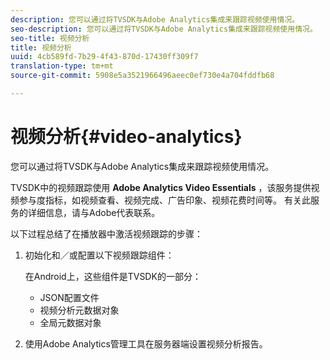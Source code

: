 ```yaml
---
description: 您可以通过将TVSDK与Adobe Analytics集成来跟踪视频使用情况。
seo-description: 您可以通过将TVSDK与Adobe Analytics集成来跟踪视频使用情况。
seo-title: 视频分析
title: 视频分析
uuid: 4cb589fd-7b29-4f43-870d-17430ff309f7
translation-type: tm+mt
source-git-commit: 5908e5a3521966496aeec0ef730e4a704fddfb68

---
```



# 视频分析{#video-analytics}

您可以通过将TVSDK与Adobe Analytics集成来跟踪视频使用情况。

TVSDK中的视频跟踪使用 **Adobe Analytics Video Essentials** ，该服务提供视频参与度指标，如视频查看、视频完成、广告印象、视频花费时间等。 有关此服务的详细信息，请与Adobe代表联系。

以下过程总结了在播放器中激活视频跟踪的步骤：

1. 初始化和／或配置以下视频跟踪组件：

   在Android上，这些组件是TVSDK的一部分：

   * JSON配置文件
   * 视频分析元数据对象
   * 全局元数据对象

1. 使用Adobe Analytics管理工具在服务器端设置视频分析报告。


